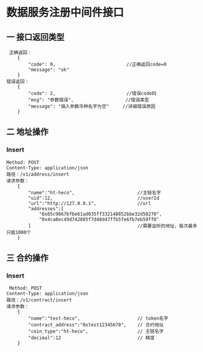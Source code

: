# 数据服务注册中间件接口

## 一 接口返回类型
     正确返回：
        {
            "code": 0,                          //正确返回code=0
            "message": "ok"
        }
    错误返回：
        {
            "code": 2,                          //错误code码
            "msg": "参数错误",                   //错误类型
            "message": "插入参数币种名字为空"     //详细错误原因
        }

## 二 地址操作

### Insert
    Method: POST
    Content-Type: application/json
    路径：/v1/address/insert
    请求参数：
        {
            "name":"ht-heco",                       //主链名字
            "uid":12,                               //userId
            "url":"http://127.0.0.1",               //url
            "addresses":[
                "0x65c9067bfbe61ad035ff332148852bbe32d50270",
                "0x4ca8ec49d742885f7d48d47ffb5fe6fb7eb59ff0"
            ]                                       //需要监听的地址，每次最多只能1000个
        }

## 三 合约操作
### Insert
     Method: POST
    Content-Type: application/json
    路径：/v1/contract/insert
    请求参数：
        {
            "name":"test-heco",                     // token名字
            "contract_address":"0xtest12345678",    // 合约地址
            "coin_type":"ht-heco",                  // 主链名字
            "decimal":12                            // 精度
        }